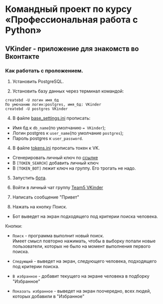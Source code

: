 # Командный проект по курсу «Профессиональная работа с Python»

## VKinder - приложение для знакомств во Вконтакте

### Как работать с проложением.

1. Установить PostgreSQL. 

2. Установить базу данных через терминал командой:
```
createbd -U логин имя_бд
По умочанию логин:postgres, имя_бд: VKinder
createbd -U postgres VKinder
```

4. В файле [base_settings.ini](https://github.com/Netology-Team-5/VKinder/blob/main/base_settings.ini) прописать:
- Имя бд к `db_name`(по умолчанию `= VKinder`);
- Логин postgres к `user_name`(по умолчание `postgres`);
- Пароль postgres к `user_password`.

4. В файле [tokens.ini](https://github.com/Netology-Team-5/VKinder/blob/main/tokens.ini) прописать токен к VK.
- Сгенерировать личный ключ по [ссылке](https://oauth.vk.com/oauth/authorize?client_id=51432598&scope=65536&redirect_uri=https://vk.com/im?media%3D&sel=-216114574&display=popup&response_type=token&slogin_h=9a90a048692bb5042b.5b693fa27bae8d0d3a&__q_hash=a744e6552469a618bf825b408b432d41) 
- В `[TOKEN_SEARCH]` добавить личный ключ
- В `[TOKEN_BOT]` лежит ключ на группу. Его трогать не надо. 

5. Запустить [бота](https://github.com/Netology-Team-5/VKinder/blob/main/VKinder/bot.py).

6. Войти в личный чат группу [Team5 VKinder](https://vk.com/im?sel=-216099509)
7. Написать сообщение "Привет" 
9. Нажать на кнопку Поиск. 
- Бот выведет на экран подходящего под критерии поиска человека. 

Кнопки:
- `Поиск` - программа выполнит новый поиск.  
Имеет смысл повторно нажимать, чтобы в выборку попали новые пользователи, которых не было на момент выполнения первого поиска.

- `Следующий` - выведет на экран, следующего человека, подходящего под критерии поиска.

- `В избранное` - добавит текущего на экране человека в подборку "Избранное"

- `Показать избранное` - выведет на экран поочередно, всех людей, которых добавили в "Избранное"

